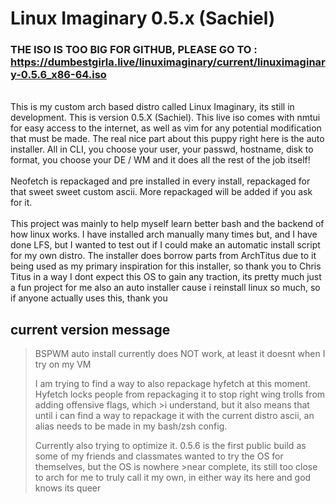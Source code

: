 # Linux Imaginary 0.5.x (Sachiel)

### THE ISO IS TOO BIG FOR GITHUB, PLEASE GO TO : <https://dumbestgirla.live/linuximaginary/current/linuximaginary-0.5.6_x86-64.iso>

<br/>
This is my custom arch based distro called Linux Imaginary, its still in development. This is version 0.5.X (Sachiel). This live iso comes with nmtui for easy access to the internet, as well as vim for any potential modification that must be made.
The real nice part about this puppy right here is the auto installer. All in CLI, you choose your user, your passwd, hostname, disk to format, you choose your DE / WM and it does all the rest of the job itself!

<br/>
<br/>
Neofetch is repackaged and pre installed in every install, repackaged for that sweet sweet custom ascii. More repackaged will be added if you ask for it.
<br/>

<br/>
This project was mainly to help myself learn better bash and the backend of how linux works. I have installed arch manually many times but, and I have done LFS, but I wanted to test out if I could make an automatic install script for my own distro. The installer does borrow parts from ArchTitus due to it being used as my primary inspiration for this installer, so thank you to Chris Titus in a way I dont expect this OS to gain any traction, its pretty much just a fun project for me also an auto installer cause i reinstall linux so much, so if anyone actually uses this, thank you

<br/>

## current version message


>
>BSPWM auto install currently does NOT work, at least it doesnt when I try on my VM
>
>
>I am trying to find a way to also repackage hyfetch at this moment. Hyfetch locks people from repackaging it to stop right wing trolls from adding offensive flags, which >i understand, but it also means that until i can find a way to repackage it with the current distro ascii, an alias needs to be made in my bash/zsh config.
>
>Currently also trying to optimize it. 0.5.6 is the first public build as some of my friends and classmates wanted to try the OS for themselves, but the OS is nowhere >near complete, its still too close to arch for me to truly call it my own, in either way its here and god knows its queer
